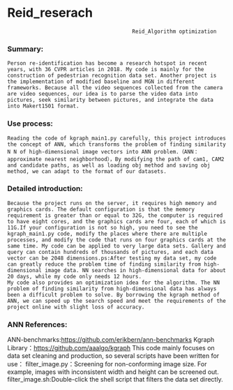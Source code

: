 # Reid_reserach
                                            Reid_Algorithm optimization
### Summary:
	Person re-identification has become a research hotspot in recent years, with 36 CVPR articles in 2018. My code is mainly for the construction of pedestrian recognition data set. Another project is the implementation of modified baseline and MGN in different 	frameworks. Because all the video sequences collected from the camera are video sequences, our idea is to parse the video data into 	pictures, seek similarity between pictures, and integrate the data into Makert1501 format.
### Use process:
	Reading the code of kgraph_main1.py carefully, this project introduces the concept of ANN, which transforms the problem of finding similarity N N of high-dimensional image vectors into ANN problem.（ANN：approximate nearest neighborhood），By modifying the path of cam1, CAM2 and candidate paths, as well as loading obj method and saving obj method, we can adapt to the format of our datasets.
### Detailed introduction:
	Because the project runs on the server, it requires high memory and graphics cards. The default configuration is that the memory requirement is greater than or equal to 32G, the computer is required to have eight cores, and the graphics cards are four, each of which is 11G.If your configuration is not so high, you need to see the kgraph_main1.py code, modify the places where there are multiple processes, and modify the code that runs on four graphics cards at the same time. My code can be applied to very large data sets. Gallery and query can contain hundreds of thousands of pictures, and each data vector can be 2048 dimensions.ps:After testing my data set, my code can greatly reduce the problem time of finding similarity from high-dimensional image data. NN searches in high-dimensional data for about 20 days, while my code only needs 12 hours.
	My code also provides an optimization idea for the algorithm. The NN problem of finding similarity from high-dimensional data has always been a difficult problem to solve. By borrowing the kgraph method of ANN, we can speed up the search speed and meet the requirements of the project online with slight loss of accuracy.
### ANN References:
ANN-benchmarks:https://github.com/erikbern/ann-benchmarks
Kgraph Library：https://github.com/aaalgo/kgraph
This code mainly focuses on data set cleaning and production, so several scripts have been written for use：
filter_image.py：Screening for non-conforming image size. For example, images with inconsistent width and height can be screened out.
filter_image.sh:Double-click the shell script that filters the data set directly.
		



    
